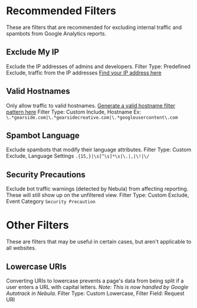 # Recommended Filters
These are filters that are recommended for excluding internal traffic and spambots from Google Analytics reports.

## Exclude My IP
Exclude the IP addresses of admins and developers.
Filter Type: Predefined
Exclude, traffic from the IP addresses
[Find your IP address here](https://www.google.com/#q=my+ip)

## Valid Hostnames
Only allow traffic to valid hostnames. [Generate a valid hostname filter pattern here](https://gearside.com/nebula/utilities/domain-regex-generator/?utm_campaign=documentation&utm_medium=readme&utm_source=ga+filters#customhostnames)
Filter Type: Custom
Include, Hostname
Ex: `\.*gearside.com|\.*gearsidecreative.com|\.*googleusercontent\.com`

## Spambot Language
Exclude spambots that modify their language attributes.
Filter Type: Custom
Exclude, Language Settings
`.{15,}|\s[^\s]*\s|\.|,|\!|\/`

## Security Precautions
Exclude bot traffic warnings (detected by Nebula) from affecting reporting. These will still show up on the unfiltered view.
Filter Type: Custom
Exclude, Event Category
`Security Precaution`

# Other Filters
These are filters that may be useful in certain cases, but aren't applicable to all websites.

## Lowercase URIs
Converting URIs to lowercase prevents a page's data from being split if a user enters a URL with capital letters.
*Note: This is now handled by Google Autotrack in Nebula.*
Filter Type: Custom
Lowercase, Filter Field: Request URI
